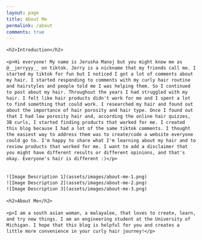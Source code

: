 ```yaml
---
layout: page
title: About Me
permalink: /about
comments: true
---
```


<div class="row justify-content-between">
  <div class="col-md-8 pr-5">

    <h2>Introduction</h2>

    <p>Hi everyone! My name is Jerusha Manoj but you might know me as @__jerryyy__ on tiktok. Jerry is a nickname that my friends call me. I started my tiktok for fun but I noticed I got a lot of comments about my hair. I started responding to comments with my curly hair routine and hairstyles and people told me I was helping them. So I continued to post about my hair. Throughout the years I had struggled with my hair. I felt like hair products didn't work for me and I spent a lot to find something that could work. I researched my hair and found out about the importance of hair porosity and hair type. Once I found out that I had low porosity hair and, according the online hair quizzes, 3B curls, I started finding products that worked for me. I created this blog because I had a lot of the same tiktok comments. I thought the easiest way to address them was to create/code a website everyone could go to. I'm happy to share what I'm learning about my hair and to review products that worked for me. I want to add a disclaimer that you might have different results or different opinions, and that's okay. Everyone's hair is different :)</p>


    ![Image Description 1](assets/images/about-me-1.png)
    ![Image Description 2](assets/images/about-me-2.png)
    ![Image Description 3](assets/images/about-me-3.png)

    <h2>About Me</h2>

    <p>I am a south asian woman, a malayalee, that loves to create, learn, and try new things. I am an engineering student at the University of Michigan. I hope that this blog is helpful for you and creates a little more convenience in your curly hair journey!</p>

  </div>
</div>
